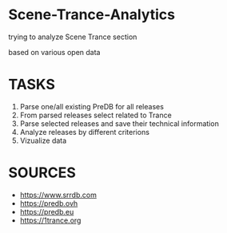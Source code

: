 # Scene-Trance-Analytics
trying to analyze Scene Trance section

based on various open data

# TASKS
1. Parse one/all existing PreDB for all releases
2. From parsed releases select related to Trance
3. Parse selected releases and save their technical information
4. Analyze releases by different criterions
5. Vizualize data

# SOURCES
* https://www.srrdb.com
* https://predb.ovh
* https://predb.eu
* https://1trance.org



